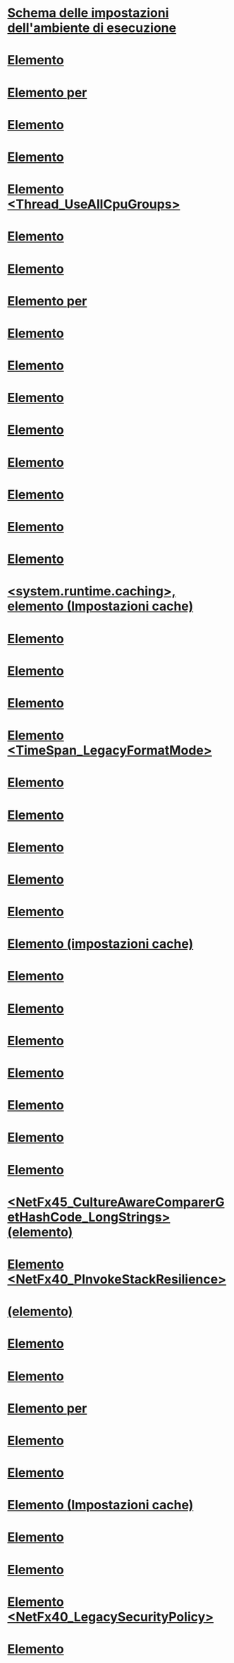 # [Schema delle impostazioni dell'ambiente di esecuzione](index.md)
# [Elemento <alwaysFlowImpersonationPolicy>](alwaysflowimpersonationpolicy-element.md)
# [Elemento <clear> per <namedCaches>](clear-element-for-namedcaches.md)
# [Elemento <legacyCorruptedStateExceptionsPolicy>](legacycorruptedstateexceptionspolicy-element.md)
# [Elemento <codeBase>](codebase-element.md)
# [Elemento <Thread_UseAllCpuGroups>](thread-useallcpugroups-element.md)
# [Elemento <ThrowUnobservedTaskExceptions>](throwunobservedtaskexceptions-element.md)
# [Elemento <assemblyIdentity>](assemblyidentity-element-for-runtime.md)
# [Elemento <add> per <namedCaches>](add-element-for-namedcaches.md)
# [Elemento <appDomainManagerAssembly>](appdomainmanagerassembly-element.md)
# [Elemento <enforceFIPSPolicy>](enforcefipspolicy-element.md)
# [Elemento <GCCpuGroup>](gccpugroup-element.md)
# [Elemento <UseRandomizedStringHashAlgorithm>](userandomizedstringhashalgorithm-element.md)
# [Elemento <disableCachingBindingFailures>](disablecachingbindingfailures-element.md)
# [Elemento <appDomainManagerType>](appdomainmanagertype-element.md)
# [Elemento <qualifyAssembly>](qualifyassembly-element.md)
# [Elemento <PreferComInsteadOfManagedRemoting>](prefercominsteadofmanagedremoting-element.md)
# [<system.runtime.caching>, elemento (Impostazioni cache)](system-runtime-caching-element-cache-settings.md)
# [Elemento <assemblyBinding>](assemblybinding-element-for-runtime.md)
# [Elemento <forcePerformanceCounterUniqueSharedMemoryReads>](forceperformancecounteruniquesharedmemoryreads-element.md)
# [Elemento <gcServer>](gcserver-element.md)
# [Elemento <TimeSpan_LegacyFormatMode>](timespan-legacyformatmode-element.md)
# [Elemento <relativeBindForResources>](relativebindforresources-element.md)
# [Elemento <generatePublisherEvidence>](generatepublisherevidence-element.md)
# [Elemento <CompatSortNLSVersion>](compatsortnlsversion-element.md)
# [Elemento <bypassTrustedAppStrongNames>](bypasstrustedappstrongnames-element.md)
# [Elemento <legacyImpersonationPolicy>](legacyimpersonationpolicy-element.md)
# [Elemento <namedCaches> (impostazioni cache)](namedcaches-element-cache-settings.md)
# [Elemento <bindingRedirect>](bindingredirect-element.md)
# [Elemento <supportPortability>](supportportability-element.md)
# [Elemento <developmentMode>](developmentmode-element.md)
# [Elemento <gcAllowVeryLargeObjects>](gcallowverylargeobjects-element.md)
# [Elemento <disableFusionUpdatesFromADManager>](disablefusionupdatesfromadmanager-element.md)
# [Elemento <gcConcurrent>](gcconcurrent-element.md)
# [Elemento <publisherPolicy>](publisherpolicy-element.md)
# [<NetFx45_CultureAwareComparerGetHashCode_LongStrings> (elemento)](netfx45-cultureawarecomparergethashcode-longstrings-element.md)
# [Elemento <NetFx40_PInvokeStackResilience>](netfx40-pinvokestackresilience-element.md)
# [<disableCommitThreadStack> (elemento)](disablecommitthreadstack-element.md)
# [Elemento <shadowCopyVerifyByTimestamp>](shadowcopyverifybytimestamp-element.md)
# [Elemento <etwEnable>](etwenable-element.md)
# [Elemento <remove> per <namedCaches>](remove-element-for-namedcaches.md)
# [Elemento <runtime>](runtime-element.md)
# [Elemento <UseSmallInternalThreadStacks>](usesmallinternalthreadstacks-element.md)
# [Elemento <memoryCache> (Impostazioni cache)](memorycache-element-cache-settings.md)
# [Elemento <dependentAssembly>](dependentassembly-element.md)
# [Elemento <probing>](probing-element.md)
# [Elemento <NetFx40_LegacySecurityPolicy>](netfx40-legacysecuritypolicy-element.md)
# [Elemento <appDomainResourceMonitoring>](appdomainresourcemonitoring-element.md)
# [<loadFromRemoteSources>](loadfromremotesources-element.md)

